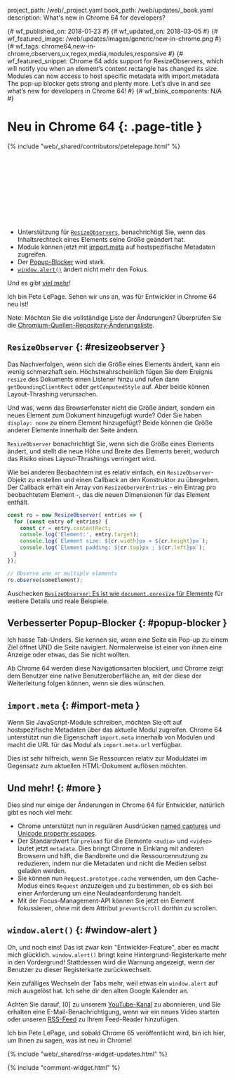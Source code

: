 project_path: /web/_project.yaml
book_path: /web/updates/_book.yaml
description: What's new in Chrome 64 for developers?
<span lang="de-x-mtfrom-en">

{# wf_published_on: 2018-01-23 #}
{# wf_updated_on: 2018-03-05 #}
{# wf_featured_image: /web/updates/images/generic/new-in-chrome.png #}
{# wf_tags: chrome64,new-in-chrome,observers,ux,regex,media,modules,responsive #}
{# wf_featured_snippet: Chrome 64 adds support for ResizeObservers, which will notify you when an element’s content rectangle has changed its size. Modules can now access to host specific metadata with import.metadata The pop-up blocker gets strong and plenty more. Let’s dive in and see what’s new for developers in Chrome 64! #}
{# wf_blink_components: N/A #}

# Neu in Chrome 64 {: .page-title }

{% include "web/_shared/contributors/petelepage.html" %}

<div class="clearfix"></div>

<div class="video-wrapper">   <iframe class="devsite-embedded-youtube-video" data-video-id="y5sb-icqOyg"
          data-autohide="1" data-showinfo="0" frameborder="0" allowfullscreen>
  </iframe>
</div>

* Unterstützung für [`ResizeObservers`](#resizeobserver), benachrichtigt Sie, wenn das Inhaltsrechteck eines Elements seine Größe geändert hat.
* Module können jetzt mit [import.meta](#import-meta) auf hostspezifische Metadaten zugreifen.
* Der [Popup-Blocker](#popup-blocker) wird stark.
* [`window.alert()`](#window-alert) ändert nicht mehr den Fokus.

Und es gibt [viel mehr](#more)!

Ich bin Pete LePage. Sehen wir uns an, was für Entwickler in Chrome 64 neu ist!

<div class="clearfix"></div>

Note: Möchten Sie die vollständige Liste der Änderungen? Überprüfen Sie die [Chromium-Quellen-Repository-Änderungsliste](https://chromium.googlesource.com/chromium/src/+log/63.0.3239.84..64.0.3282.140).

## `ResizeObserver` {: #resizeobserver }

Das Nachverfolgen, wenn sich die Größe eines Elements ändert, kann ein wenig schmerzhaft sein. Höchstwahrscheinlich fügen Sie dem Ereignis `resize` des Dokuments einen Listener hinzu und rufen dann `getBoundingClientRect` oder `getComputedStyle` auf. Aber beide können Layout-Thrashing verursachen.

Und was, wenn das Browserfenster nicht die Größe ändert, sondern ein neues Element zum Dokument hinzugefügt wurde? Oder Sie haben `display: none` zu einem Element hinzugefügt? Beide können die Größe anderer Elemente innerhalb der Seite ändern.

`ResizeObserver` benachrichtigt Sie, wenn sich die Größe eines Elements ändert, und stellt die neue Höhe und Breite des Elements bereit, wodurch das Risiko eines Layout-Thrashings verringert wird.

Wie bei anderen Beobachtern ist es relativ einfach, ein `ResizeObserver`-Objekt zu erstellen und einen Callback an den Konstruktor zu übergeben. Der Callback erhält ein Array von `ResizeOberverEntries` - ein Eintrag pro beobachtetem Element -, das die neuen Dimensionen für das Element enthält.

```js
const ro = new ResizeObserver( entries => {
  for (const entry of entries) {
    const cr = entry.contentRect;
    console.log('Element:', entry.target);
    console.log(`Element size: ${cr.width}px × ${cr.height}px`);
    console.log(`Element padding: ${cr.top}px ; ${cr.left}px`);
  }
});

// Observe one or multiple elements
ro.observe(someElement);
```

Auschecken [`ResizeObserver`: Es ist wie `document.onresize` für Elemente](/web/updates/2016/10/resizeobserver) für weitere Details und reale Beispiele.


## Verbesserter Popup-Blocker {: #popup-blocker }

Ich hasse Tab-Unders. Sie kennen sie, wenn eine Seite ein Pop-up zu einem Ziel öffnet UND die Seite navigiert. Normalerweise ist einer von ihnen eine Anzeige oder etwas, das Sie nicht wollten.

Ab Chrome 64 werden diese Navigationsarten blockiert, und Chrome zeigt dem Benutzer eine native Benutzeroberfläche an, mit der diese der Weiterleitung folgen können, wenn sie dies wünschen.


## `import.meta` {: #import-meta }

Wenn Sie JavaScript-Module schreiben, möchten Sie oft auf hostspezifische Metadaten über das aktuelle Modul zugreifen. Chrome 64 unterstützt nun die Eigenschaft `import.meta` innerhalb von Modulen und macht die URL für das Modul als `import.meta.url` verfügbar.

Dies ist sehr hilfreich, wenn Sie Ressourcen relativ zur Moduldatei im Gegensatz zum aktuellen HTML-Dokument auflösen möchten.


## Und mehr! {: #more }

Dies sind nur einige der Änderungen in Chrome 64 für Entwickler, natürlich gibt es noch viel mehr.

* Chrome unterstützt nun in regulären Ausdrücken [named captures](/web/updates/2017/07/upcoming-regexp-features#named_captures) und [Unicode property escapes](/web/updates/2017/07/upcoming-regexp-features#unicode_property_escapes).
* Der Standardwert für `preload` für die Elemente `<audio>` und `<video>` lautet jetzt `metadata`. Dies bringt Chrome in Einklang mit anderen Browsern und hilft, die Bandbreite und die Ressourcennutzung zu reduzieren, indem nur die Metadaten und nicht die Medien selbst geladen werden.
* Sie können nun `Request.prototype.cache` verwenden, um den Cache-Modus eines `Request` anzuzeigen und zu bestimmen, ob es sich bei einer Anforderung um eine Neuladeanforderung handelt.
* Mit der Focus-Management-API können Sie jetzt ein Element fokussieren, ohne mit dem Attribut `preventScroll` dorthin zu scrollen.

## `window.alert()` {: #window-alert }

Oh, und noch eins! Das ist zwar kein "Entwickler-Feature", aber es macht mich glücklich. `window.alert()` bringt keine Hintergrund-Registerkarte mehr in den Vordergrund! Stattdessen wird die Warnung angezeigt, wenn der Benutzer zu dieser Registerkarte zurückwechselt.

Kein zufälliges Wechseln der Tabs mehr, weil etwas ein `window.alert` auf mich ausgelöst hat. Ich sehe dir den alten Google Kalender an.


Achten Sie darauf, [0] zu unserem [YouTube-Kanal](https://goo.gl/6FP1a5) zu abonnieren, und Sie erhalten eine E-Mail-Benachrichtigung, wenn wir ein neues Video starten oder unseren [RSS-Feed](https://www.youtube.com/user/ChromeDevelopers/) zu Ihrem Feed-Reader hinzufügen.


Ich bin Pete LePage, und sobald Chrome 65 veröffentlicht wird, bin ich hier, um Ihnen zu sagen, was ist neu in Chrome!

{% include "web/_shared/rss-widget-updates.html" %}

{% include "comment-widget.html" %}

</span>